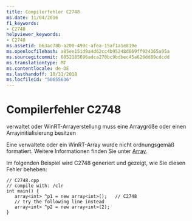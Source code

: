 ```yaml
---
title: Compilerfehler C2748
ms.date: 11/04/2016
f1_keywords:
- C2748
helpviewer_keywords:
- C2748
ms.assetid: b63ac78b-a200-499c-afea-15af1a1e819e
ms.openlocfilehash: a85ee151d9a4d62cc4b95248d669ff924365a95a
ms.sourcegitcommit: 6052185696adca270bc9bdbec45a626dd89cdcdd
ms.translationtype: MT
ms.contentlocale: de-DE
ms.lasthandoff: 10/31/2018
ms.locfileid: "50655636"
---
```

# <a name="compiler-error-c2748"></a>Compilerfehler C2748

verwaltet oder WinRT-Arrayerstellung muss eine Arraygröße oder einen Arrayinitialisierung besitzen

Eine verwaltete oder ein WinRT-Array wurde nicht ordnungsgemäß formatiert. Weitere Informationen finden Sie unter [Array](../../windows/arrays-cpp-component-extensions.md).

Im folgenden Beispiel wird C2748 generiert und gezeigt, wie Sie diesen Fehler beheben:

```
// C2748.cpp
// compile with: /clr
int main() {
   array<int> ^p1 = new array<int>();   // C2748
   // try the following line instead
   array<int> ^p2 = new array<int>(2);
}
```